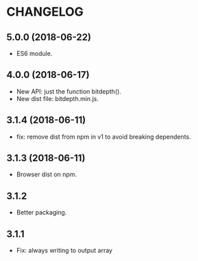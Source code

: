 # CHANGELOG

## 5.0.0 (2018-06-22)
- ES6 module.

## 4.0.0 (2018-06-17)
- New API: just the function bitdepth().
- New dist file: bitdepth.min.js.

## 3.1.4 (2018-06-11)
- fix: remove dist from npm in v1 to avoid breaking dependents.

## 3.1.3 (2018-06-11)
- Browser dist on npm.

## 3.1.2
- Better packaging.

## 3.1.1
- Fix: always writing to output array
